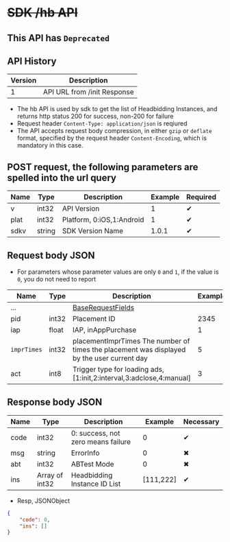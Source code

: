 # ~~SDK /hb API~~

## This API has `Deprecated`

## API History

|Version|Description|
|------|------|
| 1 | API URL from /init Response |

* The hb API is used by sdk to get the list of Headbidding Instances, and returns http status 200 for success, non-200 for failure
* Request header `Content-Type: application/json` is reqiured
* The API accepts request body compression, in either `gzip` or `deflate` format, specified by the request header `Content-Encoding`, which is mandatory in this case.

## POST request, the following parameters are spelled into the url query

| Name|Type|Description|Example|Required|
| --- | ---| --- | --- |---|
| v | int32 | API Version|1| ✔︎|
| plat | int32 | Platform, 0:iOS,1:Android|1| ✔︎|
| sdkv | string | SDK Version Name |1.0.1| ✔︎|

## Request body JSON

* For parameters whose parameter values are only `0` and `1`, if the value is `0`, you do not need to report

| Name|Type|Description|Example|Required|
| --- | ---| --- | --- | --- |
|...|| [BaseRequestFields](SDK_COMMON.md#baserequestfields)||✔︎|
| pid | int32 | Placement ID | 2345|✔︎|
| iap | float | IAP, inAppPurchase |1|✖︎|
| `imprTimes` | int32 | placementImprTimes The number of times the placement was displayed by the user current day|5|✖︎|
| act | int8 | Trigger type for loading ads, [1:init,2:interval,3:adclose,4:manual] |3|✔︎|

## Response body JSON

| Name | Type | Description | Example | Necessary |
| --- | ---| --- | --- | --- |
| code | int32 | 0: success, not zero means failure| 0 |✔︎|
| msg | string | ErrorInfo| 0 |✖︎|
| abt | int32 | ABTest Mode | 0 |✖︎|
| ins | Array of int32 | Headbidding Instance ID List | [111,222] | ✔︎ |

* Resp, JSONObject

```json
{
    "code": 0,
    "ins": []
}
```
